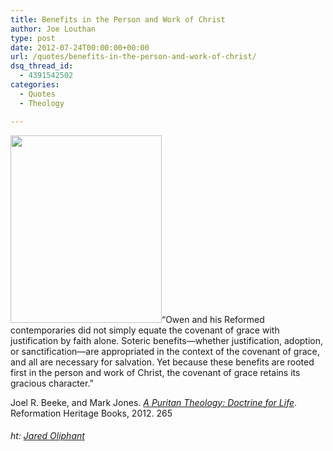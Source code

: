 ```yaml
---
title: Benefits in the Person and Work of Christ
author: Joe Louthan
type: post
date: 2012-07-24T00:00:00+00:00
url: /quotes/benefits-in-the-person-and-work-of-christ/
dsq_thread_id:
  - 4391542502
categories:
  - Quotes
  - Theology

---
```

[<img class="alignright size-medium wp-image-1024" title="john-owen-by-john-greenhill" src="https://i0.wp.com/theologic.us/wp-content/uploads/2012/10/john-owen-by-john-greenhill.jpg?resize=242%2C300" alt="" width="242" height="300" srcset="https://i0.wp.com/theologic.us/wp-content/uploads/2012/10/john-owen-by-john-greenhill.jpg?resize=242%2C300 242w, https://i0.wp.com/theologic.us/wp-content/uploads/2012/10/john-owen-by-john-greenhill.jpg?resize=826%2C1024 826w, https://i0.wp.com/theologic.us/wp-content/uploads/2012/10/john-owen-by-john-greenhill.jpg?w=1320 1320w, https://i0.wp.com/theologic.us/wp-content/uploads/2012/10/john-owen-by-john-greenhill.jpg?w=1980 1980w" sizes="(max-width: 242px) 100vw, 242px" data-recalc-dims="1" />][1]&#8220;Owen and his Reformed contemporaries did not simply equate the covenant of grace with justification by faith alone. Soteric benefits—whether justification, adoption, or sanctification—are appropriated in the context of the covenant of grace, and all are necessary for salvation. Yet because these benefits are rooted first in the person and work of Christ, the covenant of grace retains its gracious character.&#8221;

<div>
  Joel R. Beeke, and Mark Jones. <a href="https://www.amazon.com/dp/1601781660/ref=as_li_ss_til?tag=iamlipr-20&camp=0&creative=0&linkCode=as4&creativeASIN=1601781660&adid=1GEB3NN01CJHXPMJG2CS&" target="_blank"><em>A Puritan Theology: Doctrine for Life</em></a>. Reformation Heritage Books, 2012. 265
</div>

###### ht: <a href="http://butintheselastdays.com/2012/10/14/owen-and-17th-c-reformed-theologians-on-the-covenant-of-grace-and-salvation/" target="_blank">Jared Oliphant</a>

 [1]: https://i0.wp.com/theologic.us/wp-content/uploads/2012/10/john-owen-by-john-greenhill.jpg